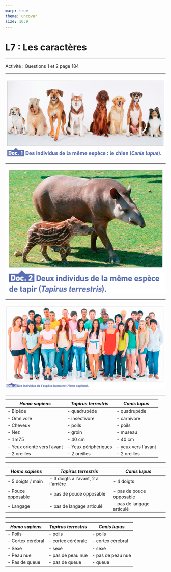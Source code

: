 ```yaml
---
marp: true
theme: uncover
size: 16:9
---
```

<!-- paginate: true -->

# L7 : Les caractères

--- 

Activité : Questions 1 et 2 page 184

--- 

![bg fit](../Ressources/Photos/3L7-1.png)

---

![bg fit](../Ressources/Photos/3L7-2.png)

---

![bg fit](../Ressources/Photos/3L7-3.png)

---

| *Homo sapiens*                      | *Tapirus terrestris* | *Canis lupus*    | 
| ---------------------------------- | -------------------------- | ------------- |
| - Bipède                            | - quadrupède | - quadrupède
| - Omnivore                          | - insectivore | - carnivore
| - Cheveux                           | - poils | - poils
| - Nez                               | - groin | - museau
| - 1m75                              | - 40 cm | - 40 cm
| - Yeux orienté vers l’avant         | - Yeux périphériques | - yeux vers l'avant
| - 2 oreilles                        | - 2 oreilles | - 2 oreilles


---

| *Homo sapiens*                       | *Tapirus terrestris* | *Canis lupus*    | 
| ---------------------------------- | -------------------------- | ------------- |
| - 5 doigts / main                   | - 3 doigts à l'avant, 2 à l'arrière  | - 4 doigts
| - Pouce opposable                   | - pas de pouce opposable | - pas de pouce opposable
| - Langage                           | - pas de langage articulé | - pas de langage articulé

---

| *Homo sapiens*                     | *Tapirus terrestris* | *Canis lupus*    | 
| ---------------------------------- | -------------------------- | ------------- |
| - Poils                             | - poils | - poils
| - Cortex cérébral                   | - cortex cérébrale | - cortex cérébral
| - Sexé                              | - sexé | - sexé
| - Peau nue                          | - pas de peau nue | - pas de peau nue
| - Pas de queue                      | - pas de queue | - queue
                               
